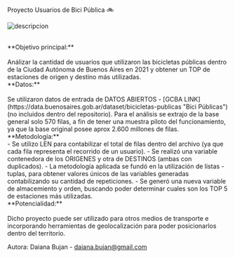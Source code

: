 Proyecto Usuarios de Bici Pública  :bike:
 
![descripcion](https://www.buenosaires.gob.ar/sites/gcaba/files/styles/interna_noticia/public/field/image/200_km_red_de_ciclovias_y_bicisendas_caba_2_1.jpg?itok=dwlD2rwy)

 <br /> 
**Objetivo principal:** <br /> 
 <br /> Análizar la cantidad de usuarios que utilizaron las bicicletas públicas dentro de la Ciudad Autónoma de Buenos Aires en 2021 y obtener un TOP de estaciones de origen y destino más utilizadas.

 <br /> 
**Datos:** <br /> 
 <br /> Se utilizaron datos de entrada de DATOS ABIERTOS -  [GCBA LINK](https://data.buenosaires.gob.ar/dataset/bicicletas-publicas "Bici Públicas") (no incluidos dentro del repositorio).         
Para el análisis se extrajo de la base general solo 570 filas, a fin de tener una muestra piloto del funcionamiento, ya que la base original posee aprox 2.600 millones de filas.

 <br /> 
**Metodología:** <br /> 
- Se utilizo LEN para contabilizar el total de filas dentro del archivo (ya que cada fila representa el recorrido de un usuario).                                         
- Se realizó una variable contenedora de los ORIGENES y otra de DESTINOS (ambas con duplicados).                                                                         
  - La metodología aplicada se fundó en la utilización de listas - tuplas, para obtener valores únicos de las variables generadas contabilizando su cantidad de repeticiones.
  - Se generó una nueva variable de almacemiento y orden, buscando poder determinar cuales son los TOP 5 de estaciones más utilizadas.
  <br /> 
**Potencialidad:** <br /> 
 <br /> Dicho proyecto puede ser utilizado para otros medios de transporte e incorporando herramientas de geolocalización para poder posicionarlos dentro del territorio.

Autora: Daiana Bujan - daiana.bujan@gmail.com 

